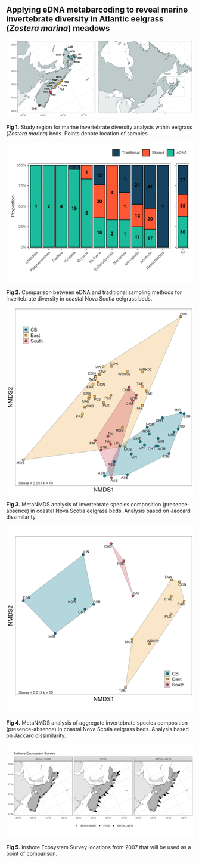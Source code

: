 ## Applying eDNA metabarcoding to reveal marine invertebrate diversity in Atlantic eelgrass (*Zostera marina*) meadows

![](output/Figure1-01.jpg)

__Fig 1.__ Study region for marine invertebrate diversity analysis within eelgrass (*Zostera marina*) beds. Points denote location of samples.  

![](output/proportional_comparison_all.png)

__Fig 2.__ Comparison between eDNA and traditional sampling methods for invertebrate diversity in coastal Nova Scotia eelgrass beds. 

![](output/nmds_jaccard_updated.png)

__Fig 3.__ MetaNMDS analysis of invertebrate species composition (presence-absence) in coastal Nova Scotia eelgrass beds. Analysis based on Jaccard dissimilarity.

![](output/nmds_grouped_jaccard_updated.png)

__Fig 4.__ MetaNMDS analysis of aggregate invertebrate species composition (presence-absence) in coastal Nova Scotia eelgrass beds. Analysis based on Jaccard dissimilarity.

![](output/inshore_ecosystem_survey_locations.png)

__Fig 5.__ Inshore Ecosystem Survey locations from 2007 that will be used as a point of comparison. 

